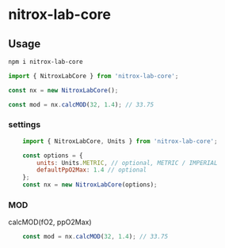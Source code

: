 # nitrox-lab-core

## Usage

```bash
npm i nitrox-lab-core
```

```js
import { NitroxLabCore } from 'nitrox-lab-core';

const nx = new NitroxLabCore();

const mod = nx.calcMOD(32, 1.4); // 33.75
```

### settings

```js
    import { NitroxLabCore, Units } from 'nitrox-lab-core';

    const options = {
        units: Units.METRIC, // optional, METRIC / IMPERIAL
        defaultPpO2Max: 1.4 // optional
    };
    const nx = new NitroxLabCore(options);
```

### MOD

calcMOD(fO2, ppO2Max)

```js
    const mod = nx.calcMOD(32, 1.4); // 33.75
```

